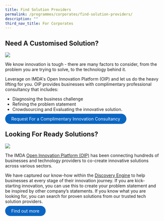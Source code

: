 ```yaml
---
title: Find Solution Providers
permalink: /programmes/corporates/find-solution-providers/
description: ""
third_nav_title: For Corporates
---
```


## Need A Customised Solution? 
![](https://www.openinnovation.sg/cms/uploads/OIP_Hero_banner_FA_d46c7381b5.jpg)

We know innovation is tough - there are many factors to consider, from the problem you are trying to solve, to the technology behind it. 

Leverage on IMDA's Open Innovation Platform (OIP) and let us do the heavy lifting for you. OIP provides businesses with complimentary professional consultancy that includes:
* Diagnosing the business challenge 
* Refining the problem statement
* Crowdsourcing and Evaluating the innovative solution. 

<a href="https://go.gov.sg/oipform" target="_blank" style="background-color: #0A66C2; color: white; text-decoration: none; border-radius: 100px; padding-left: 20px; padding-right: 20px; padding-top:8px; padding-bottom:8px">Request For a Complimentary Innovation Consultancy</a>


## Looking For Ready Solutions? 
![](https://www.openinnovation.sg/cms/uploads/IMDA_OIP_Discovery_Engine_Hero_Banner_f577aa0e3a.png)

The IMDA [Open Innovation Platform (OIP)](https://www.openinnovation.sg/imda) has been connecting hundreds of businesses and technology providers to co-create innovative solutions across various sectors.

We have captured our know-how within the [Discovery Engine](https://www.openinnovation.sg/find-solution) to help businesses at every stage of their innovation journey. If you are kick-starting innovation, you can use this to create your problem statement and be inspired by other company’s statements. If you know what you are looking for, you can search for proven solutions from our trusted tech solution providers.

<a href="https://www.openinnovation.sg/find-solution" target="_blank" style="background-color: #0A66C2; color: white; text-decoration: none; border-radius: 100px; padding-left: 20px; padding-right: 20px; padding-top:8px; padding-bottom:8px">Find out more</a>
